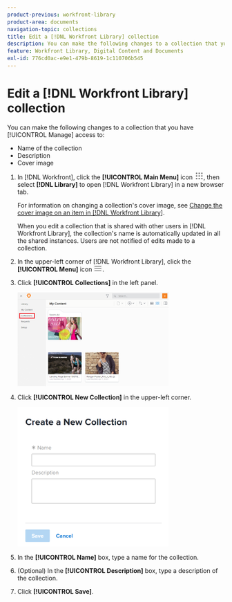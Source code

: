 ```yaml
---
product-previous: workfront-library
product-area: documents
navigation-topic: collections
title: Edit a [!DNL Workfront Library] collection
description: You can make the following changes to a collection that you have Manage access to - EDIT ME.
feature: Workfront Library, Digital Content and Documents
exl-id: 776cd0ac-e9e1-479b-8619-1c110706b545
---
```

# Edit a [!DNL Workfront Library] collection

You can make the following changes to a collection that you have [!UICONTROL Manage] access to:

* Name of the collection
* Description
* Cover image

1. In [!DNL Workfront], click the **[!UICONTROL Main Menu]** icon ![](assets/main-menu-icon.png), then select **[!DNL Library]** to open [!DNL Workfront Library] in a new browser tab.

   For information on changing a collection's cover image, see [Change the cover image on an item in [!DNL Workfront Library]](../../../workfront-library/content-management/change-cover-image-of-folder.md).

   When you edit a collection that is shared with other users in [!DNL Workfront Library], the collection's name is automatically updated in all the shared instances. Users are not notified of edits made to a collection.

1. In the upper-left corner of [!DNL Workfront Library], click the **[!UICONTROL Menu]** icon ![](assets/library-menu-icon.png).
1. Click **[!UICONTROL Collections]** in the left panel.

   ![](assets/library-left-panel-collections--new-350x217.png)

1. Click **[!UICONTROL New Collection]** in the upper-left corner.

   ![](assets/collection-create-350x322.png)

1. In the **[!UICONTROL Name]** box, type a name for the collection.
1. (Optional) In the **[!UICONTROL Description]** box, type a description of the collection.
1. Click **[!UICONTROL Save]**.
